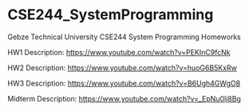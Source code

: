 # CSE244_SystemProgramming
Gebze Technical University CSE244 System Programming Homeworks

HW1 Description: https://www.youtube.com/watch?v=PEKInC9fcNk

HW2 Description: https://www.youtube.com/watch?v=huoG6B5KxRw

HW3 Description: https://www.youtube.com/watch?v=B6Ugh4GWgO8

Midterm Description: https://www.youtube.com/watch?v=_EpNu0lj8Bg
